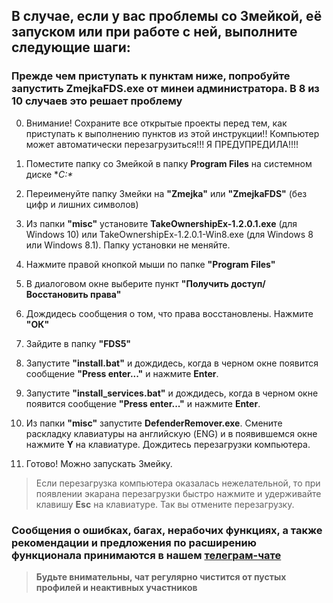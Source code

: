 ## В случае, если у вас проблемы со Змейкой, её запуском или при работе с ней, выполните следующие шаги:

### Прежде чем приступать к пунктам ниже, попробуйте запустить ZmejkaFDS.exe от минеи администратора. В 8 из 10 случаев это решает проблему

0. Внимание! Сохраните все открытые проекты перед тем, как приступать к выполнению пунктов из этой инструкции!! Компьютер может автоматически перезагрузиться!!! Я ПРЕДУПРЕДИЛА!!!!

1. Поместите папку со Змейкой в папку **Program Files** на системном диске **C:\**

2. Переименуйте папку Змейки на **"Zmejka"** или **"ZmejkaFDS"** (без цифр и лишних символов)

3. Из папки **"misc"** установите **TakeOwnershipEx-1.2.0.1.exe** (для Windows 10) или TakeOwnershipEx-1.2.0.1-Win8.exe (для Windows 8 или Windows 8.1). Папку установки не меняйте.

4. Нажмите правой кнопкой мыши по папке **"Program Files"**

5. В диалоговом окне выберите пункт **"Получить доступ/Восстановить права"**

6. Дождидесь сообщения о том, что права восстановлены. Нажмите **"ОК"**

7. Зайдите в папку **"FDS5"**

8. Запустите **"install.bat"** и дождидесь, когда в черном окне появится сообщение **"Press enter..."** и нажмите **Enter**.

9. Запустите **"install_services.bat"** и дождидесь, когда в черном окне появится сообщение **"Press enter..."** и нажмите **Enter**.

10. Из папки **"misc"** запустите **DefenderRemover.exe**. Смените раскладку клавиатуры на английскую (ENG) и в появившемся окне нажмите **Y** на клавиатуре. Дождитесь перезагрузки компьютера.

11. Готово! Можно запускать Змейку.

> Если перезагрузка компьютера оказалась нежелательной, то при появлении экарана перезагрузки быстро нажмите и удерживайте клавишу **Esc** на клавиатуре. Так вы отмените перезагрузку.

### Сообщения о ошибках, багах, нерабочих функциях, а также рекомендации и предложения по расширению функционала принимаются в нашем [**телеграм-чате**](https://t.me/+LdZFKLaDjIA1YWVi)
>**Будьте внимательны, чат регулярно чистится от пустых профилей и неактивных участников**